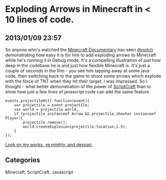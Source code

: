 # Exploding Arrows in Minecraft in < 10 lines of code.
## 2013/01/09 23:57

So anyone who's watched the [Minecraft Documentary][mcd] has seen 
[@notch][n] demonstrating how easy it is for him to add exploding arrows 
to Minecraft while he's running it in Debug mode. It's a compelling 
illustration of just how deep in the codebase he is and just how 
flexible Minecraft is. It's just a couple of seconds in the film - you 
see him tapping away at some java code, then switching back to the game 
to shoot some arrows which explode with the force of TNT when they hit 
their target. I was impressed. So I thought - what better demonstration 
of the power of [ScriptCraft][sc] than to show how just a few lines of 
javascript code can add the same feature.

    events.projectileHit( function(event){
        var projectile = event.projectile;
        var world = projectile.world;
        if (projectile instanceof Arrow && projectile.shooter instanceof Player){
            projectile.remove();
            world.createExplosion(projectile.location,2.5);
        }
    });

[Look on my works, ye mighty, and despair.][gh]

[n]: http://twitter.com/notch
[mcd]: http://www.2playerproductions.com/projects/minecraft    
[sc]: https://github.com/walterhiggins/ScriptCraft/
[gh]: https://github.com/walterhiggins/ScriptCraft/blob/master/bukkit-plugin/experimental/exploding-arrows.js

## Categories
Minecraft, ScriptCraft, Javascript
